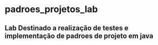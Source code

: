 # padroes_projetos_lab
## Lab Destinado a realização de testes e implementação de padroes de projeto em java
